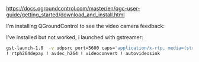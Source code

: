 https://docs.qgroundcontrol.com/master/en/qgc-user-guide/getting_started/download_and_install.html

I'm installing QGroundControl to see the video camera feedback:

I've installed but not worked, i launched with gstreamer:

``` bash
gst-launch-1.0  -v udpsrc port=5600 caps='application/x-rtp, media=(string)video, clock-rate=(int)90000, encoding-name=(string)H264' \
! rtph264depay ! avdec_h264 ! videoconvert ! autovideosink
``` 